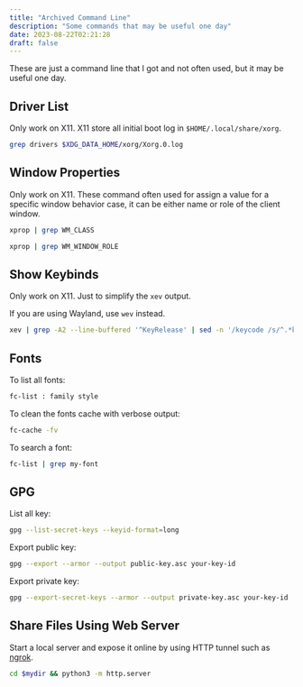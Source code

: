 ```yaml
---
title: "Archived Command Line"
description: "Some commands that may be useful one day"
date: 2023-08-22T02:21:28
draft: false
---
```


These are just a command line that I got and not often used, but
it may be useful one day.

## Driver List

Only work on X11. X11 store all initial boot log in
`$HOME/.local/share/xorg`.

```bash
grep drivers $XDG_DATA_HOME/xorg/Xorg.0.log
```

## Window Properties

Only work on X11. These command often used for assign a value for a
specific window behavior case, it can be either name
or role of the client window.

```bash
xprop | grep WM_CLASS
```

```bash
xprop | grep WM_WINDOW_ROLE
```

## Show Keybinds

Only work on X11. Just to simplify the `xev` output.

If you are using Wayland, use `wev` instead.

```bash
xev | grep -A2 --line-buffered '^KeyRelease' | sed -n '/keycode /s/^.*keycode \([0-9]*\).* (.*, \(.*\)).*$/\1 \2/p'
```

## Fonts

To list all fonts:

```bash
fc-list : family style
```

To clean the fonts cache with verbose output:

```bash
fc-cache -fv
```

To search a font:

```bash
fc-list | grep my-font
```

## GPG

List all key:

```bash
gpg --list-secret-keys --keyid-format=long
```

Export public key:

```bash
gpg --export --armor --output public-key.asc your-key-id
```

Export private key:

```bash
gpg --export-secret-keys --armor --output private-key.asc your-key-id
```

## Share Files Using Web Server

Start a local server and expose it online by using HTTP tunnel such as
[ngrok](https://ngrok.com/).

```bash
cd $mydir && python3 -m http.server
```
